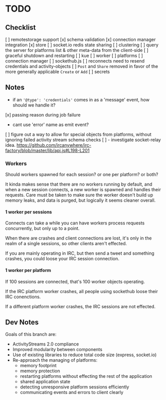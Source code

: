 # TODO

## Checklist

[ ] remotestorage support
[x] schema validation
[x] connection manager integration
[x] store
[ ] socket.io redis state sharing
[ ] clustering
[ ] query the server for platforms list & other meta-data from the client-side
[ ] graceful shutdown and restarting
  [ ] kue
  [ ] worker
  [ ] platforms
  [ ] connection manager
  [ ] sockethub.js
[ ] reconnects need to resend credentials and activity-objects
[ ] `Post` and `Share` removed in favor of the more generally applicable `Create` or `Add`
[ ] secrets

## Notes

- if an `'@type': 'credentials'` comes in as a 'message' event, how should we handle it?

[x] passing reason during job failure

- cant use 'error' name as emit event?

[ ] figure out a way to allow for special objects from platforms, without ignoring failed activity
stream schema checks
[ ] - investigate socket-relay idea.
https://github.com/ircanywhere/irc-factory/blob/master/lib/api.js#L198-L201

### Workers

Should workers spawned for each session? or one per platform? or both?

It kinda makes sense that there are no workers running by default, and when a new session connects,
a new worker is spawned and handles their requests. Care must be taken to make sure the worker
doesn't build up memory leaks, and data is purged, but logically it seems cleaner overall.

#### 1 worker per sessions

Connects can take a while you can have workers process requests concurrently, but only up to a
point.

When there are crashes and client connections are lost, it's only in the realm of a single
sessions, so other clients aren't effected.

If you are mainly operating in IRC, but then send a tweet and something crashes, you could loose
your IRC session connection.

#### 1 worker per platform

If 100 sessions are connected, that's 100 worker objects operating.

If the IRC platform worker crashes, all people using sockethub loose their IRC conenctions.

If a different platform worker crashes, the IRC sessions are not effected.

## Dev Notes

Goals of this branch are:

- ActivityStreams 2.0 compliance
- Improved modularity between components
- Use of existing libraries to reduce total code size (express, socket.io)
- Re-approach the managing of platforms:
  - memory footprint
  - memory protection
  - restarting platforms without effecting the rest of the application
  - shared application state
  - detecting unresponsive platform sessions efficiently
  - communicating events and errors to client clearly
